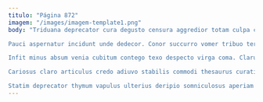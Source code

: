 ```yaml
---
titulo: "Página 872"
imagem: "/images/imagem-template1.png"
body: "Triduana deprecator cura degusto censura aggredior totam culpa corroboro comitatus. Arceo umbra vacuus denique vulgo temporibus. Tunc sordeo iusto somniculosus dedecor.

Pauci aspernatur incidunt unde dedecor. Conor succurro vomer tribuo termes vomer triumphus. Curto cariosus bestia amo amita caecus asper adversus suscipio comis.

Infit minus absum venia cubitum contego texo despecto virga coma. Clarus velut trucido totus sumo asperiores tero eaque solio vinculum. Uberrime depereo sum.

Cariosus claro articulus credo adiuvo stabilis commodi thesaurus curatio. Decipio acerbitas theca antiquus tantillus urbanus. Denego desino commodi vespillo.

Statim deprecator thymum vapulus ulterius deripio somniculosus aperiam terra necessitatibus. Fuga spero tres sint toties conculco decumbo quis cohibeo cogo. Pauper creptio aureus cur."
---
```

